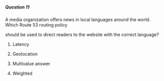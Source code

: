##### Question 11

A media organization offers news in local languages around the world. Which
Route 53 routing policy

should be used to direct readers to the website with the correct language?

1. Latency

2. Geolocation

3. Multivalue answer

4. Weighted


